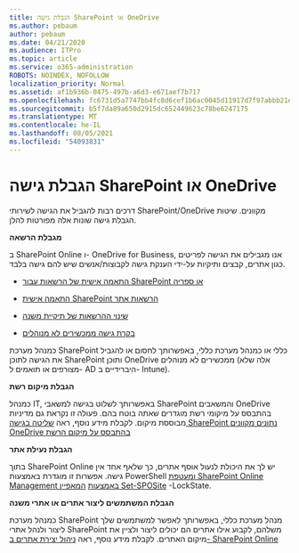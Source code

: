 ```yaml
---
title: הגבלת גישה SharePoint או OneDrive
ms.author: pebaum
author: pebaum
ms.date: 04/21/2020
ms.audience: ITPro
ms.topic: article
ms.service: o365-administration
ROBOTS: NOINDEX, NOFOLLOW
localization_priority: Normal
ms.assetid: af1b936b-0475-497b-a6d3-e671aef7b717
ms.openlocfilehash: fc6731d5a7747bb4fc8d6cef1b6ac0045d11917d7f97abbb21eea9613b1b1aa2
ms.sourcegitcommit: b5f7da89a650d2915dc652449623c78be6247175
ms.translationtype: MT
ms.contentlocale: he-IL
ms.lasthandoff: 08/05/2021
ms.locfileid: "54093831"
---
```

# <a name="restrict-access-in-sharepoint-or-onedrive"></a>הגבלת גישה SharePoint או OneDrive

דרכים רבות להגביל את הגישה לשירותי SharePoint/OneDrive מקוונים. שיטות הגבלת גישה שונות אלה מפורטות להלן. 

**מגבלת הרשאה**

ב SharePoint Online ו- OneDrive for Business, אנו מגבילים את הגישה לפריטים כגון אתרים, קבצים ותיקיות על-ידי הענקת גישה לקבוצות/אנשים שיש להם גישה בלבד.

- [התאמה אישית של הרשאות עבור SharePoint או ספריה](https://support.office.com/article/Customize-permissions-for-a-SharePoint-list-or-library-02d770f3-59eb-4910-a608-5f84cc297782)

- [התאמה אישית SharePoint הרשאות אתר](https://docs.microsoft.com/sharepoint/customize-sharepoint-site-permissions)

- [שינוי ההרשאות של תיקיית משנה](https://support.office.com/article/Change-the-permissions-on-a-subfolder-5427BD7C-F20A-4F75-8CF2-5359DD45A1A6)

- [בקרת גישה ממכשירים לא מנוהלים](https://docs.microsoft.com/sharepoint/control-access-from-unmanaged-devices)

כמנהל מערכת SharePoint כללי או כמנהל מערכת כללי, באפשרותך לחסום או להגביל את הגישה לתוכן SharePoint ותוכן OneDrive ממכשירים לא מנוהלים (אלה שלא מצורפים או תואמים ל- AD היברידיים ב- Intune).

**הגבלת מיקום רשת**

כמנהל IT, באפשרותך לשלוט בגישה למשאבי SharePoint והמשאבים OneDrive בהתבסס על מיקומי רשת מוגדרים שאתה בוטח בהם. פעולה זו נקראת גם מדיניות מבוססת מיקום. לקבלת מידע נוסף, ראה [שליטה בגישה SharePoint נתונים מקוונים OneDrive בהתבסס על מיקום הרשת](https://docs.microsoft.com/sharepoint/control-access-based-on-network-location)

**הגבלת נעילת אתר** 

בתוך SharePoint Online יש לך את היכולת לנעול אוסף אתרים, כך שלאף אחד אין גישה. אפשרות זו מוגדרת באמצעות PowerShell [ומעטפת SharePoint Online Management באמצעות](https://docs.microsoft.com/powershell/sharepoint/sharepoint-online/connect-sharepoint-online?view=sharepoint-ps) [המאפיין Set-SPOSite](https://docs.microsoft.com/powershell/module/sharepoint-online/set-sposite?view=sharepoint-ps) -LockState.

**הגבלת המשתמשים ליצור אתרים או אתרי משנה**

כמנהל מערכת SharePoint מנהל מערכת כללי, באפשרותך לאפשר למשתמשים שלך ליצור ולנהל אתרי SharePoint משלהם, לקבוע אילו אתרים הם יכולים ליצור ולציין את מיקום האתרים. לקבלת מידע נוסף, ראה [ניהול יצירת אתרים ב- SharePoint Online](https://docs.microsoft.com/sharepoint/manage-site-creation)

